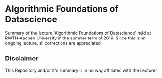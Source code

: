# Algorithmic Foundations of Datascience
Summary of the lecture 'Algorithmic Foundations of Datascience' held at RWTH-Aachen University in the summer term of 2019. Since this is an ongoing lecture, all corrections are appreciated.

## Disclaimer
This Repository and/or it's summary is in no way affiliated with the Lecturer 
